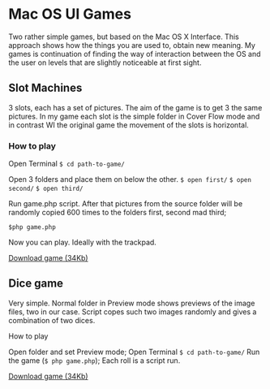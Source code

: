 # Mac OS UI Games

Two rather simple games, but based on the Mac OS X Interface. This approach shows how the things you are used to, obtain new meaning. My games is continuation of finding the way of interaction between the OS and the user on levels that are slightly noticeable at first sight.

## Slot Machines

3 slots, each has a set of pictures. The aim of the game is to get 3 the same pictures. In my game each slot is the simple folder in Cover Flow mode and in contrast WI the original game the movement of the slots is horizontal.

### How to play

Open Terminal
```$ cd path-to-game/```

Open 3 folders and place them on below the other.
```$ open first/```
```$ open second/```
```$ open third/```

Run game.php script. After that pictures from the source folder will be randomly copied 600 times to the folders first, second mad third;

```$php game.php```

Now you can play. Ideally with the trackpad.

[Download game (34Kb)](https://github.com/keske/Mac-OS-UI-Games/blob/master/slotmachine.zip?raw=true)

## Dice game

Very simple. Normal folder in Preview mode shows previews of the image files, two in our case. Script copes such two images randomly and gives a combination of two dices.

How to play

Open folder and set Preview mode;
Open Terminal
```$ cd path-to-game/```
Run the game (`$ php game.php`);
Each roll is a script run.

[Download game (34Kb)](https://github.com/keske/Mac-OS-UI-Games/blob/master/dicegame.zip?raw=true)